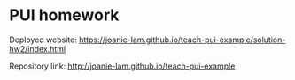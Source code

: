 # PUI homework

Deployed website: https://joanie-lam.github.io/teach-pui-example/solution-hw2/index.html

Repository link: http://joanie-lam.github.io/teach-pui-example
